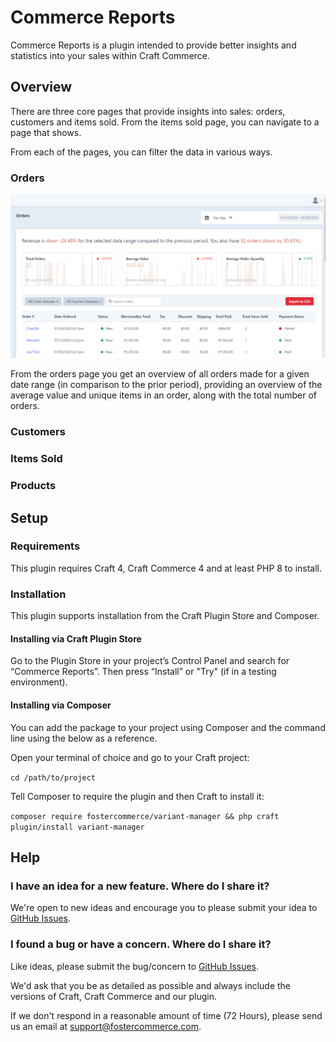 # Commerce Reports

Commerce Reports is a plugin intended to provide better insights and statistics into your sales within Craft Commerce.

## Overview

There are three core pages that provide insights into sales: orders, customers and items sold. From the items sold page, you can navigate to a page that shows.

From each of the pages, you can filter the data in various ways.

### Orders

![Orders](docs/assets/orders.png)

From the orders page you get an overview of all orders made for a given date range (in comparison to the prior period), providing an overview of the average value and unique items in an order, along with the total number of orders.

### Customers

### Items Sold

### Products



## Setup

### Requirements

This plugin requires Craft 4, Craft Commerce 4 and at least PHP 8 to install.

### Installation

This plugin supports installation from the Craft Plugin Store and Composer.

#### Installing via Craft Plugin Store

Go to the Plugin Store in your project’s Control Panel and search for “Commerce Reports”. Then press “Install” or "Try" (if in a testing environment).

#### Installing via Composer

You can add the package to your project using Composer and the command line using the below as a reference.

Open your terminal of choice and go to your Craft project:

`cd /path/to/project`

Tell Composer to require the plugin and then Craft to install it:

`composer require fostercommerce/variant-manager && php craft plugin/install variant-manager`


## Help

### I have an idea for a new feature. Where do I share it?

We're open to new ideas and encourage you to please submit your idea to [GitHub Issues](https://github.com/FosterCommerce/craft-commercereports/issues).

### I found a bug or have a concern. Where do I share it?

Like ideas, please submit the bug/concern to [GitHub Issues](https://github.com/FosterCommerce/craft-commercereports/issues).

We'd ask that you be as detailed as possible and always include the versions of Craft, Craft Commerce and our plugin.

If we don't respond in a reasonable amount of time (72 Hours), please send us an email at support@fostercommerce.com.
